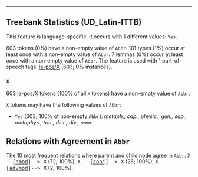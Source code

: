

--------------------------------------------------------------------------------

## Treebank Statistics (UD_Latin-ITTB)

This feature is language-specific.
It occurs with 1 different values: `Yes`.

603 tokens (0%) have a non-empty value of `Abbr`.
101 types (1%) occur at least once with a non-empty value of `Abbr`.
7 lemmas (0%) occur at least once with a non-empty value of `Abbr`.
The feature is used with 1 part-of-speech tags: [la-pos/X]() (603; 0% instances).

### `X`

603 [la-pos/X]() tokens (100% of all `X` tokens) have a non-empty value of `Abbr`.

`X` tokens may have the following values of `Abbr`:

* `Yes` (603; 100% of non-empty `Abbr`): <em>metaph., cap., physic., gen., sap., metaphys., trin., dist., div., nom.</em>

## Relations with Agreement in `Abbr`

The 10 most frequent relations where parent and child node agree in `Abbr`:
<tt>X --[<a href="../dep/nmod.html">nmod</a>]--> X</tt> (72; 100%),
<tt>X --[<a href="../dep/conj.html">conj</a>]--> X</tt> (26; 100%),
<tt>X --[<a href="../dep/advmod.html">advmod</a>]--> X</tt> (2; 100%).


